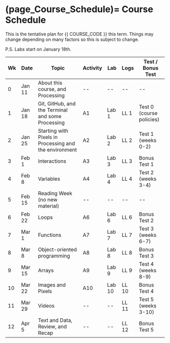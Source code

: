 (page_Course_Schedule)=
Course Schedule
=======================

This is the tentative plan for {{ COURSE_CODE }} this term.
Things may change depending on many factors so this is subject to change.

P.S. Labs start on January 18th.

| Wk | Date   | Topic                                                  | Activity | Lab    | Logs  | Test / Bonus Test        |
|----|--------|--------------------------------------------------------|----------|--------|-------|--------------------------|
| 0  | Jan 11 | About this course, and Processing                      | --       | --     | --    | --                       |
| 1  | Jan 18 | Git, GitHub, and the Terminal and some Processing      | A1       | Lab 1  | LL 1  | Test 0 (course policies) |
| 2  | Jan 25 | Starting with Pixels in Processing and the environment | A2       | Lab 2  | LL 2  | Test 1 (weeks 0-2)       |
| 3  | Feb 1  | Interactions                                           | A3       | Lab 3  | LL 3  | Bonus Test 1             |
| 4  | Feb 8  | Variables                                              | A4       | Lab 4  | LL 4  | Test 2 (weeks 3-4)       |
| 5  | Feb 15 | Reading Week (no new material)                         | --       | --     | --    | --                       |
| 6  | Feb 22 | Loops                                                  | A6       | Lab 6  | LL 6  | Bonus Test 2             |
| 7  | Mar 1  | Functions                                              | A7       | Lab 7  | LL 7  | Test 3 (weeks 6-7)       |
| 8  | Mar 8  | Object-oriented programming                            | A8       | Lab 8  | LL 8  | Bonus Test 3             |
| 9  | Mar 15 | Arrays                                                 | A9       | Lab 9  | LL 9  | Test 4 (weeks 8-9)       |
| 10 | Mar 22 | Images and Pixels                                      | A10      | Lab 10 | LL 10 | Bonus Test 4             |
| 11 | Mar 29 | Videos                                                 | --       | --     | LL 11 | Test 5 (weeks 3-10)      |
| 12 | Apr 5  | Text and Data, Review, and Recap                       | --       | --     | LL 12 | Bonus Test 5             |



<!-- 
00. Kinect and processing (Ignore)

Test 1: Git and Command Line & Primitive Shapes in processing (Weeks 0-2)

    - Git and GitHub (coding train videos)
    - Command line ()
    0. Intro to processing (7)
    1. Pixels (1)
    2. Processing environment (2)

Test 2: Processing and Interactions (3-4)
    3. Interactions (3)
    4. Variables (4)

Test 3: Loops, Functions, and Conditionals (5 + 7)

    6. Loops (6)
    7. Functions (4)

Test 4: OOP and Arrays (8-9)

    8. OOP (6)
    9. Arrays (5)

Test 5: Overview (9-10)

    10. Images and Pixels (7)
    11. Videos (10)
    13. Text and Data 


------ Previous structure
1. Intro, Software Dev, Into ro processing (coordinates & shapes)
2. Primitive shapes, debugging, text, color, active sketches, user interaction
3. Active sketches, user interaction, coordinate transformation, variables and math A
4. Variables and math B, C, and Practice
5. Useful functions: map, norm, constrain, random, noise, images
6. Midterm revision, midterm, review solutions
7. Reading week off
8. Conditionals
9. Loops and functions
10. Functions and OOP
11. Midterm 2
12. OOP
13. Arrays, arrays of object, from processing to Java
14. libraries, gaming techniques, custom shapes, math, data visualization, intro to 3d

-->